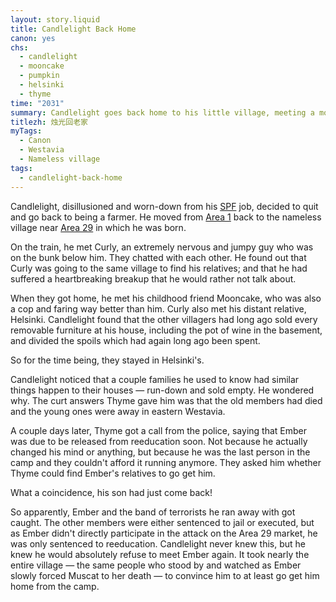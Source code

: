 ```yaml
---
layout: story.liquid
title: Candlelight Back Home
canon: yes
chs:
  - candlelight
  - mooncake
  - pumpkin
  - helsinki
  - thyme
time: "2031"
summary: Candlelight goes back home to his little village, meeting a more-than-friend along the way. Incidents happen and the once-friendly villagers are turned against each other.
titlezh: 烛光回老家
myTags:
  - Canon
  - Westavia
  - Nameless village
tags:
  - candlelight-back-home
---
```


Candlelight, disillusioned and worn-down from his [SPF](/world/westavia/spf/) job, decided to quit and go back to being a farmer. He moved from [Area 1](/world/westavia/area-1/) back to the nameless village near [Area 29](/world/westavia/area-29/) in which he was born.

On the train, he met Curly, an extremely nervous and jumpy guy who was on the bunk below him. They chatted with each other. He found out that Curly was going to the same village to find his relatives; and that he had suffered a heartbreaking breakup that he would rather not talk about.

When they got home, he met his childhood friend Mooncake, who was also a cop and faring way better than him. Curly also met his distant relative, Helsinki. Candlelight found that the other villagers had long ago sold every removable furniture at his house, including the pot of wine in the basement, and divided the spoils which had again long ago been spent.

So for the time being, they stayed in Helsinki's.

Candlelight noticed that a couple families he used to know had similar things happen to their houses — run-down and sold empty. He wondered why. The curt answers Thyme gave him was that the old members had died and the young ones were away in eastern Westavia.

A couple days later, Thyme got a call from the police, saying that Ember was due to be released from reeducation soon. Not because he actually changed his mind or anything, but because he was the last person in the camp and they couldn't afford it running anymore. They asked him whether Thyme could find Ember's relatives to go get him.

What a coincidence, his son had just come back!

So apparently, Ember and the band of terrorists he ran away with got caught. The other members were either sentenced to jail or executed, but as Ember didn't directly participate in the attack on the Area 29 market, he was only sentenced to reeducation. Candlelight never knew this, but he knew he would absolutely refuse to meet Ember again. It took nearly the entire village — the same people who stood by and watched as Ember slowly forced Muscat to her death — to convince him to at least go get him home from the camp.
